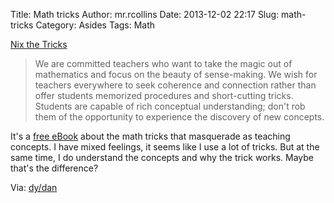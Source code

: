 Title: Math tricks
Author: mr.rcollins
Date: 2013-12-02 22:17
Slug: math-tricks
Category: Asides
Tags: Math

[Nix the Tricks](http://www.nixthetricks.com/)

>We are committed teachers who want to take the magic out of mathematics and focus on the beauty of sense-making. We wish for teachers everywhere to seek coherence and connection rather than offer students memorized procedures and short-cutting tricks. Students are capable of rich conceptual understanding; don't rob them of the opportunity to experience the discovery of new concepts. 

It's a [free eBook](http://www.nixthetricks.com/Download.html) about the math
tricks that masquerade as teaching concepts. I have mixed feelings, it seems
like I use a lot of tricks. But at the same time, I do understand the concepts
and why the trick works. Maybe that's the difference?

Via: [dy/dan](http://blog.mrmeyer.com/?p=18248)
